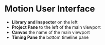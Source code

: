 # Motion User Interface

- **Library and Inspector** on the left
- **Project Pane** to the left of the main viewport
- **Canvas** the name of the main viewport
- **Timing Pane** the bottom timeline pane
